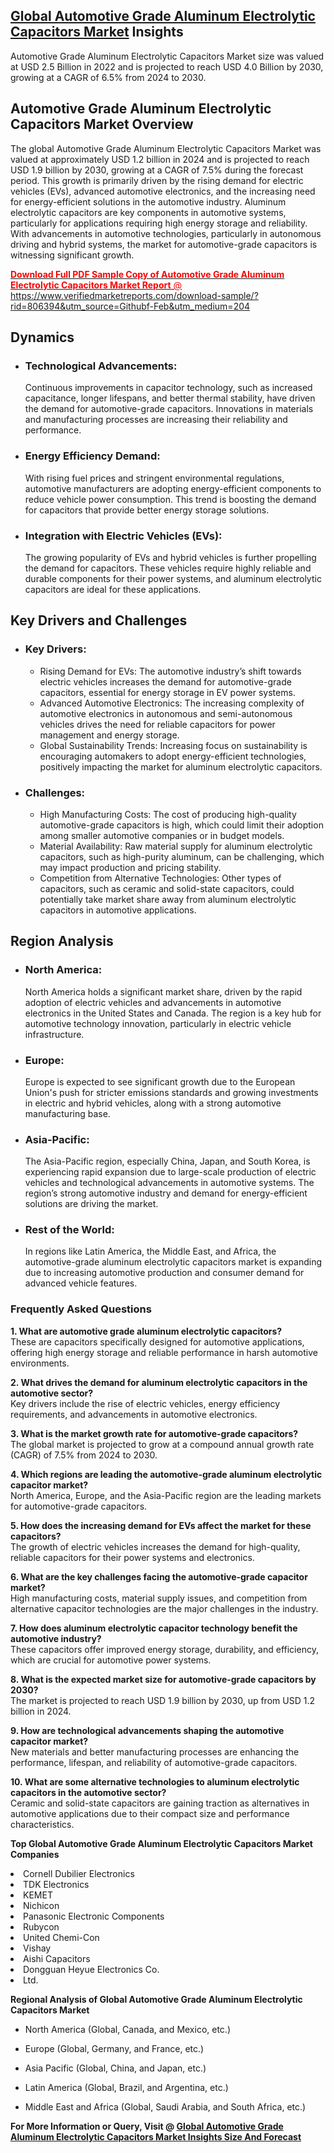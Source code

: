 <h2><a href="https://www.verifiedmarketreports.com/download-sample/?rid=806394&amp;utm_source=Githubf&amp;utm_medium=204" target="_blank">Global Automotive Grade Aluminum Electrolytic Capacitors Market</a> Insights</h2><p>Automotive Grade Aluminum Electrolytic Capacitors Market size was valued at USD 2.5 Billion in 2022 and is projected to reach USD 4.0 Billion by 2030, growing at a CAGR of 6.5% from 2024 to 2030.</p><p> <h2>Automotive Grade Aluminum Electrolytic Capacitors Market Overview</h2> <p>The global Automotive Grade Aluminum Electrolytic Capacitors Market was valued at approximately USD 1.2 billion in 2024 and is projected to reach USD 1.9 billion by 2030, growing at a CAGR of 7.5% during the forecast period. This growth is primarily driven by the rising demand for electric vehicles (EVs), advanced automotive electronics, and the increasing need for energy-efficient solutions in the automotive industry. Aluminum electrolytic capacitors are key components in automotive systems, particularly for applications requiring high energy storage and reliability. With advancements in automotive technologies, particularly in autonomous driving and hybrid systems, the market for automotive-grade capacitors is witnessing significant growth.</p> <p><a href="#"><p><span class=""><span style="color: #ff0000;"><strong>Download Full PDF Sample Copy of Automotive Grade Aluminum Electrolytic Capacitors Market Report</strong> @ </span><a href="https://www.verifiedmarketreports.com/download-sample/?rid=806394&amp;utm_source=Githubf-Feb&amp;utm_medium=204" target="_blank">https://www.verifiedmarketreports.com/download-sample/?rid=806394&amp;utm_source=Githubf-Feb&amp;utm_medium=204</a></span></p></a></p> <h2>Dynamics</h2> <ul> <li><h3>Technological Advancements:</h3> Continuous improvements in capacitor technology, such as increased capacitance, longer lifespans, and better thermal stability, have driven the demand for automotive-grade capacitors. Innovations in materials and manufacturing processes are increasing their reliability and performance.</li> <li><h3>Energy Efficiency Demand:</h3> With rising fuel prices and stringent environmental regulations, automotive manufacturers are adopting energy-efficient components to reduce vehicle power consumption. This trend is boosting the demand for capacitors that provide better energy storage solutions.</li> <li><h3>Integration with Electric Vehicles (EVs):</h3> The growing popularity of EVs and hybrid vehicles is further propelling the demand for capacitors. These vehicles require highly reliable and durable components for their power systems, and aluminum electrolytic capacitors are ideal for these applications.</li> </ul> <h2>Key Drivers and Challenges</h2> <ul> <li><h3>Key Drivers:</h3> <ul> <li>Rising Demand for EVs: The automotive industry’s shift towards electric vehicles increases the demand for automotive-grade capacitors, essential for energy storage in EV power systems.</li> <li>Advanced Automotive Electronics: The increasing complexity of automotive electronics in autonomous and semi-autonomous vehicles drives the need for reliable capacitors for power management and energy storage.</li> <li>Global Sustainability Trends: Increasing focus on sustainability is encouraging automakers to adopt energy-efficient technologies, positively impacting the market for aluminum electrolytic capacitors.</li> </ul> </li> <li><h3>Challenges:</h3> <ul> <li>High Manufacturing Costs: The cost of producing high-quality automotive-grade capacitors is high, which could limit their adoption among smaller automotive companies or in budget models.</li> <li>Material Availability: Raw material supply for aluminum electrolytic capacitors, such as high-purity aluminum, can be challenging, which may impact production and pricing stability.</li> <li>Competition from Alternative Technologies: Other types of capacitors, such as ceramic and solid-state capacitors, could potentially take market share away from aluminum electrolytic capacitors in automotive applications.</li> </ul> </li> </ul> <h2>Region Analysis</h2> <ul> <li><h3>North America:</h3> North America holds a significant market share, driven by the rapid adoption of electric vehicles and advancements in automotive electronics in the United States and Canada. The region is a key hub for automotive technology innovation, particularly in electric vehicle infrastructure.</li> <li><h3>Europe:</h3> Europe is expected to see significant growth due to the European Union's push for stricter emissions standards and growing investments in electric and hybrid vehicles, along with a strong automotive manufacturing base.</li> <li><h3>Asia-Pacific:</h3> The Asia-Pacific region, especially China, Japan, and South Korea, is experiencing rapid expansion due to large-scale production of electric vehicles and technological advancements in automotive systems. The region’s strong automotive industry and demand for energy-efficient solutions are driving the market.</li> <li><h3>Rest of the World:</h3> In regions like Latin America, the Middle East, and Africa, the automotive-grade aluminum electrolytic capacitors market is expanding due to increasing automotive production and consumer demand for advanced vehicle features.</li> </ul> <h3>Frequently Asked Questions</h3> <p><strong>1. What are automotive grade aluminum electrolytic capacitors?</strong><br> These are capacitors specifically designed for automotive applications, offering high energy storage and reliable performance in harsh automotive environments.</p> <p><strong>2. What drives the demand for aluminum electrolytic capacitors in the automotive sector?</strong><br> Key drivers include the rise of electric vehicles, energy efficiency requirements, and advancements in automotive electronics.</p> <p><strong>3. What is the market growth rate for automotive-grade capacitors?</strong><br> The global market is projected to grow at a compound annual growth rate (CAGR) of 7.5% from 2024 to 2030.</p> <p><strong>4. Which regions are leading the automotive-grade aluminum electrolytic capacitor market?</strong><br> North America, Europe, and the Asia-Pacific region are the leading markets for automotive-grade capacitors.</p> <p><strong>5. How does the increasing demand for EVs affect the market for these capacitors?</strong><br> The growth of electric vehicles increases the demand for high-quality, reliable capacitors for their power systems and electronics.</p> <p><strong>6. What are the key challenges facing the automotive-grade capacitor market?</strong><br> High manufacturing costs, material supply issues, and competition from alternative capacitor technologies are the major challenges in the industry.</p> <p><strong>7. How does aluminum electrolytic capacitor technology benefit the automotive industry?</strong><br> These capacitors offer improved energy storage, durability, and efficiency, which are crucial for automotive power systems.</p> <p><strong>8. What is the expected market size for automotive-grade capacitors by 2030?</strong><br> The market is projected to reach USD 1.9 billion by 2030, up from USD 1.2 billion in 2024.</p> <p><strong>9. How are technological advancements shaping the automotive capacitor market?</strong><br> New materials and better manufacturing processes are enhancing the performance, lifespan, and reliability of automotive-grade capacitors.</p> <p><strong>10. What are some alternative technologies to aluminum electrolytic capacitors in the automotive sector?</strong><br> Ceramic and solid-state capacitors are gaining traction as alternatives in automotive applications due to their compact size and performance characteristics.</p> </p><p><strong>Top Global Automotive Grade Aluminum Electrolytic Capacitors Market Companies</strong></p><div data-test-id=""><p><li>Cornell Dubilier Electronics</li><li> TDK Electronics</li><li> KEMET</li><li> Nichicon</li><li> Panasonic Electronic Components</li><li> Rubycon</li><li> United Chemi-Con</li><li> Vishay</li><li> Aishi Capacitors</li><li> Dongguan Heyue Electronics Co.</li><li> Ltd.</li></p><div><strong>Regional Analysis of&nbsp;Global Automotive Grade Aluminum Electrolytic Capacitors Market</strong></div><ul><li dir="ltr"><p dir="ltr">North America&nbsp;(Global, Canada, and Mexico, etc.)</p></li><li dir="ltr"><p dir="ltr">Europe (Global, Germany, and France, etc.)</p></li><li dir="ltr"><p dir="ltr">Asia Pacific&nbsp;(Global, China, and Japan, etc.)</p></li><li dir="ltr"><p dir="ltr">Latin America&nbsp;(Global, Brazil, and Argentina, etc.)</p></li><li dir="ltr">Middle East and Africa&nbsp;(Global, Saudi Arabia, and South Africa, etc.)</li></ul><p><strong>For More Information or Query, Visit @&nbsp;</strong><strong><a href="https://www.verifiedmarketreports.com/product/automotive-grade-aluminum-electrolytic-capacitors-market/?utm_source=Githubf&amp;utm_medium=204" target="_blank">Global Automotive Grade Aluminum Electrolytic Capacitors Market Insights Size And Forecast</a></strong></p></div>
